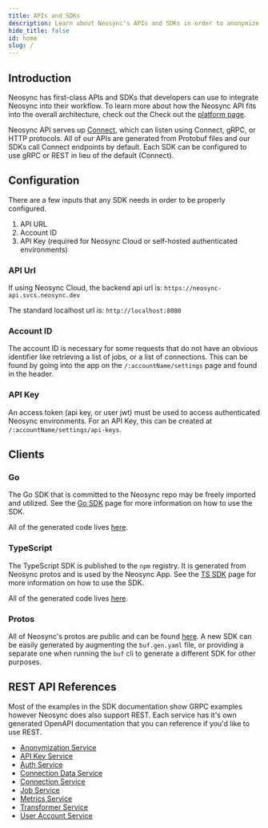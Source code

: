 ```yaml
---
title: APIs and SDKs
description: Learn about Neosync's APIs and SDKs in order to anonymize data and generate synthetic data
hide_title: false
id: home
slug: /
---
```


## Introduction

Neosync has first-class APIs and SDKs that developers can use to integrate Neosync into their workflow. To learn more about how the Neosync API fits into the overall architecture, check out the Check out the [platform page](/platform).

Neosync API serves up [Connect](https://github.com/connectrpc), which can listen using Connect, gRPC, or HTTP protocols. All of our APIs are generated from Protobuf files and our SDKs call Connect endpoints by default. Each SDK can be configured to use gRPC or REST in lieu of the default (Connect).

## Configuration

There are a few inputs that any SDK needs in order to be properly configured.

1. API URL
2. Account ID
3. API Key (required for Neosync Cloud or self-hosted authenticated environments)

### API Url

If using Neosync Cloud, the backend api url is: `https://neosync-api.svcs.neosync.dev`

The standard localhost url is: `http://localhost:8080`

### Account ID

The account ID is necessary for some requests that do not have an obvious identifier like retrieving a list of jobs, or a list of connections.
This can be found by going into the app on the `/:accountName/settings` page and found in the header.

### API Key

An access token (api key, or user jwt) must be used to access authenticated Neosync environments.
For an API Key, this can be created at `/:accountName/settings/api-keys`.

## Clients

### Go

The Go SDK that is committed to the Neosync repo may be freely imported and utilized.
See the [Go SDK](./go.md) page for more information on how to use the SDK.

All of the generated code lives [here](https://github.com/nucleuscloud/neosync/tree/main/backend/gen/go/protos/mgmt/v1alpha1).

### TypeScript

The TypeScript SDK is published to the `npm` registry. It is generated from Neosync protos and is used by the Neosync App.
See the [TS SDK](./typescript.md) page for more information on how to use the SDK.

All of the generated code lives [here](https://github.com/nucleuscloud/neosync/tree/main/frontend/packages/sdk).

### Protos

All of Neosync's protos are public and can be found [here](https://github.com/nucleuscloud/neosync/tree/main/backend/protos).
A new SDK can be easily generated by augmenting the `buf.gen.yaml` file, or providing a separate one when running the `buf` cli to generate a different SDK for other purposes.

## REST API References

Most of the examples in the SDK documentation show GRPC examples however Neosync does also support REST. Each service has it's own generated OpenAPI documentation that you can reference if you'd like to use REST.

- [Anonymization Service](/reference/anonymization)
- [API Key Service](/reference/api_key)
- [Auth Service](/reference/auth)
- [Connection Data Service](/reference/connection_data)
- [Connection Service](/reference/connection)
- [Job Service](/reference/job)
- [Metrics Service](/reference/metrics)
- [Transformer Service](/reference/transformer)
- [User Account Service](/reference/user_account)
